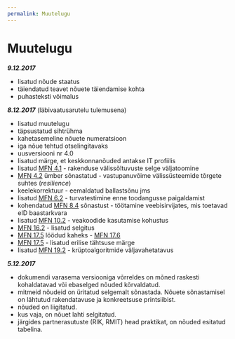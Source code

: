 ```yaml
---
permalink: Muutelugu
---
```


# Muutelugu

___9\.12.2017___

- lisatud nõude staatus
- täiendatud teavet nõuete täiendamise kohta
- puhasteksti võimalus

___8\.12.2017___ (läbivaatusarutelu tulemusena)

- lisatud muutelugu
- täpsustatud sihtrühma
- kahetasemeline nõuete numeratsioon
- iga nõue tehtud otselingitavaks
- uusversiooni nr 4.0
- lisatud märge, et keskkonnanõuded antakse IT profiilis
- lisatud [MFN 4.1](https://e-gov.github.io/MFN/#4.1) - rakenduse välissõltuvuste selge väljatoomine
- [MFN 4.2](https://e-gov.github.io/MFN/#4.2) ümber sõnastatud - vastupanuvõime välissüsteemide tõrgete suhtes (_resilience_)
- keelekorrektuur - eemaldatud ballastsõnu jms
- lisatud [MFN 6.2](https://e-gov.github.io/MFN/#6.2) - turvatestimine enne toodangusse paigaldamist
- kohendatud [MFN 8.4](https://e-gov.github.io/MFN/#8.4) sõnastust - töötamine veebisirvijates, mis toetavad eID baastarkvara
- lisatud [MFN 10.2](https://e-gov.github.io/MFN/#10.2) - veakoodide kasutamise kohustus
- [MFN 16.2](https://e-gov.github.io/MFN/#16.2) - lisatud selgitus
- [MFN 17.5](https://e-gov.github.io/MFN/#17.5) löödud kaheks - [MFN 17.6](https://e-gov.github.io/MFN/#17.6)
- [MFN 17.5](https://e-gov.github.io/MFN/#17.5) - lisatud erilise tähtsuse märge
- lisatud [MFN 19.2](https://e-gov.github.io/MFN/#19.2) - krüptoalgoritmide väljavahetatavus

___5\.12.2017___

- dokumendi varasema versiooniga võrreldes on mõned raskesti kohaldatavad või ebaselged nõuded kõrvaldatud.
- mitmeid nõudeid on üritatud selgemalt sõnastada. Nõuete sõnastamisel on lähtutud rakendatavuse ja konkreetsuse printsiibist.
- nõuded on liigitatud.
- kus vaja, on nõuet lahti selgitatud.
- järgides partnerasutuste (RIK, RMIT) head praktikat, on nõuded esitatud tabelina.